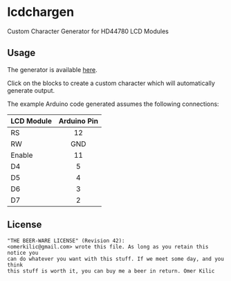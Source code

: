 lcdchargen
==========
Custom Character Generator for HD44780 LCD Modules

Usage
-----
The generator is available [here](http://omerk.github.com/lcdchargen/).

Click on the blocks to create a custom character which will automatically generate output.

The example Arduino code generated assumes the following connections:


| LCD Module    | Arduino Pin   |
| ------------- |:-------------:|
| RS            | 12            |
| RW            | GND           |
| Enable        | 11            |
| D4            | 5             |
| D5            | 4             |
| D6            | 3             |
| D7            | 2             |

License
-------
    "THE BEER-WARE LICENSE" (Revision 42):
    <omerkilic@gmail.com> wrote this file. As long as you retain this notice you
    can do whatever you want with this stuff. If we meet some day, and you think
    this stuff is worth it, you can buy me a beer in return. Omer Kilic

